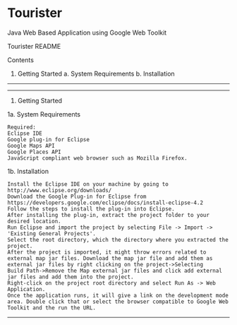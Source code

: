 Tourister
=========

Java Web Based Application using Google Web Toolkit


  Tourister README

Contents
1. Getting Started
   a. System Requirements
   b. Installation

------------------------------------------------------------------------------------------------------------------------------------------
------------------------------------------------------------------------------------------------------------------------------------------

1. Getting Started

1a. System Requirements

    Required:
	Eclipse IDE
	Google plug-in for Eclipse
	Google Maps API
	Google Places API
	JavaScript compliant web browser such as Mozilla Firefox.

1b. Installation

	Install the Eclipse IDE on your machine by going to http://www.eclipse.org/downloads/
	Download the Google Plug-in for Eclipse from https://developers.google.com/eclipse/docs/install-eclipse-4.2
	Follow the steps to install the plug-in into Eclipse.
	After installing the plug-in, extract the project folder to your desired location.
	Run Eclipse and import the project by selecting File -> Import -> 'Existing General Projects'.
	Select the root directory, which the directory where you extracted the project.
	After the project is imported, it might throw errors related to external map jar files. Download the map jar file and add them as external jar files by right clicking on the project->Selecting 	Build Path->Remove the Map external jar files and click add external jar files and add them into the project.	
	Right-click on the project root directory and select Run As -> Web Application.
	Once the application runs, it will give a link on the development mode area. Double click that or select the browser compatible to Google Web Toolkit and the run the URL.

------------------------------------------------------------------------------------------------------------------------------------------
